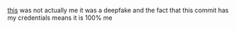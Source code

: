[this](https://www.youtube.com/watch?v=PaKIZ7gJlRU) was not actually me it was a deepfake and the fact that this commit has my credentials means it is 100% me
